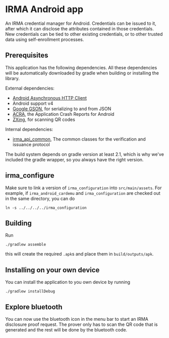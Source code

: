 # IRMA Android app

An IRMA credential manager for Android. Credentials can be issued to it, after which it can disclose the attributes contained in those credentials. New credentials can be tied to other existing credentials, or to other trusted data using self-enrollment processes.

## Prerequisites

This application has the following dependencies.  All these dependencies will be automatically downloaded by gradle when building or installing the library.

External dependencies:

 * [Android Asynchronous HTTP Client](http://loopj.com/android-async-http/)
 * Android support v4
 * [Google GSON](https://code.google.com/p/google-gson/), for serializing to and from JSON
 * [ACRA](https://github.com/ACRA/acra/), the Application Crash Reports for Android
 * [ZXing](https://github.com/zxing/zxing), for scanning QR codes

Internal dependencies:

 * [irma_api_common](https://github.com/credentials/irma_api_common/), The common classes for the verification and issuance protocol

The build system depends on gradle version at least 2.1, which is why we've included the gradle wrapper, so you always have the right version.

## irma_configure

Make sure to link a version of `irma_configuration` into `src/main/assets`. For example, if `irma_android_cardemu` and `irma_configuration` are checked out in the same directory, you can do

    ln -s ../../../../irma_configuration

## Building

Run

    ./gradlew assemble

this will create the required `.apk`s and place them in `build/outputs/apk`.

## Installing on your own device

You can install the application to you own device by running

    ./gradlew installDebug


## Explore bluetooth

You can now use the bluetooth icon in the menu bar to start an IRMA disclosure proof request. The prover only has to scan the QR code that is generated and the rest will be done by the bluetooth code.